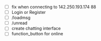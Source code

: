 - [ ] fix when connecting to 142.250.193.174 88
- [ ] Login or Register
- [ ] /loadmsg
- [ ] /unread 
- [ ] create chatting interface
- [ ] function_button for online